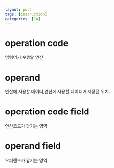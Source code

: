 ```yaml
---
layout: post
tags: [instruction]
categories: [CA]
---
```

# operation code
명령어가 수행할 연산
# operand
연산에 사용할 데이터,연산에 사용할 데이터가 저장된 위치.

# operation code field
연산코드가 당기는 영역

# operand field
오퍼랜드가 담기는 영역